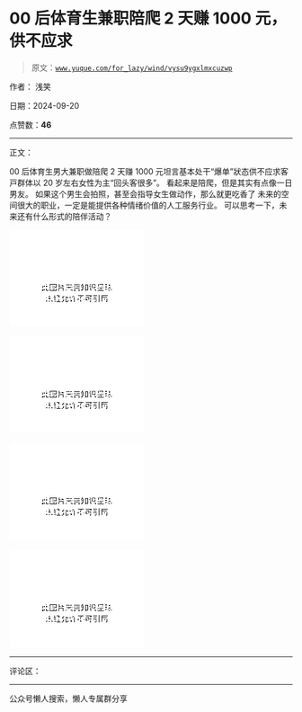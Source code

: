 # 00 后体育生兼职陪爬 2 天赚 1000 元，供不应求

> 原文：[`www.yuque.com/for_lazy/wind/vysu9ygxlmxcuzwp`](https://www.yuque.com/for_lazy/wind/vysu9ygxlmxcuzwp)

作者： 浅笑

日期：2024-09-20

点赞数：**46**

* * *

正文：

00 后体育生男大兼职做陪爬 2 天赚 1000 元坦言基本处干“爆单”狀态供不应求客戸群体以 20 岁左右女性为主“回头客很多”。
看起来是陪爬，但是其实有点像一日男友。 如果这个男生会拍照，甚至会指导女生做动作，那么就更吃香了
未来的空间很大的职业，一定是能提供各种情绪价值的人工服务行业。 可以思考一下，未来还有什么形式的陪伴活动？

![](img/e2d93600af26a4e75fedf1c45a514a00.png "None")

![](img/d65845bc8d72880aa128479a9ff2aa89.png "None")

![](img/b71612ea86b0c57d2883245e90199dfd.png "None")

![](img/9fa869ed8d6a2ce6d9ac753ce42fd6ff.png "None")

* * *

评论区：

* * *

公众号懒人搜索，懒人专属群分享